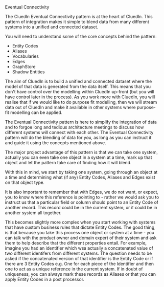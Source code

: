 Eventual Connectivity

The CluedIn Eventual Connectivity pattern is at the heart of CluedIn. This pattern of integration makes it simple to blend data from many different systems into a unified and connected dataset. 

You will need to understand some of the core concepts behind the pattern:

 - Entity Codes
 - Aliases
 - Vocabularies
 - Edges
 - GraphStore
 - Shadow Entities

 The aim of CluedIn is to build a unified and connected dataset where the model of that data is generated from the data itself. This means that you don't have control over the modelling within CluedIn up-front (but you will have control later in the process). As you work more with CluedIn, you will realise that if we would like to do purpose fit modelling, then we will stream data out of CluedIn and make it available in other systems where purpose-fit modelling can be applied. 

 The Eventual Connectivity pattern is here to simplify the integration of data and to forgoe long and tedious architecture meetings to discuss how different systems will connect with each other. The Eventual Connectivity pattern will do the blending of data for you, as long as you can instruct it and guide it using the concepts mentioned above. 

 The major project advantage of this pattern is that we can take one system, actually you can even take one object in a system at a time, mark up that object and let the pattern take care of finding how it will blend. 

 With this in mind, we start by taking one system, going through an object at a time and determining what (if any) Entity Codes, Aliases and Edges exist on that object type. 

 It is also important to remember that with Edges, we do not want, or expect, you to know where this reference is pointing to - rather we would ask you to instruct us that a particular field or column should point to an Entity Code of another record. This record could be in the current system, or it could be in another system all together. 

 This becomes slightly more complex when you start working with systems that have custom business rules that dictate Entity Codes. The good thing, is that because you take this process one object or system at a time - you can talk with the product owner and domain expert of their system and ask them to help describe that the different properties entail. For example, imagine you had an identifier which wsa actually a concatenated value of two different identifers from different systems. The question needs to be asked if the concatenated version of that identifier is the Entity Code or if there are 3 Entity Codes e.g. One for each piece of the Identifier and then one to act as a unique reference in the current system. If in doubt of uniqueness, you can always mark these records as Aliases or that you can apply Entity Codes in a post processor. 